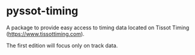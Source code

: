 # pyssot-timing
A package to provide easy access to timing data located on Tissot Timing (https://www.tissottiming.com). 

The first edition will focus only on track data.
